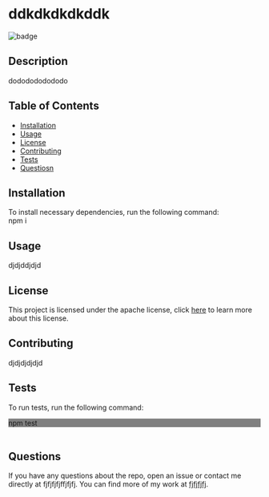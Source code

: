# ddkdkdkdkddk

  ![badge](https://img.shields.io/badge/license-apache-blue)

  ## Description
  dododododododo

  ## Table of Contents
  - [Installation](#installation)
  - [Usage](#usage)
  - [License](#license)
  - [Contributing](#contributing)
  - [Tests](#tests)
  - [Questiosn](#questions)

  ## Installation
  To install necessary dependencies, run the following command:
      <br>npm i</br>

  ## Usage
  djdjddjdjd

  ## License
  This project is licensed under the apache license, click <a href="(https://choosealicense.com/licenses/apache/)">here</a> to learn more about this license.

  ## Contributing
  djdjdjdjdjd

  ## Tests
  To run tests, run the following command:
      <br><div style = "background:grey">npm test</div></br>


  ## Questions
  If you have any questions about the repo, open an issue or contact me directly at fjfjfjfjffjfjfj. You can find more of my work at [fjfjfjfj](http://github.com/fjfjfjfj).
